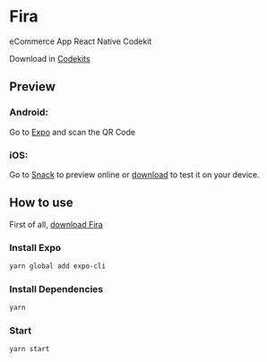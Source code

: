 # Fira

eCommerce App React Native Codekit

Download in [Codekits](https://codekits.co/fira.html)

## Preview

### Android:

Go to [Expo](https://expo.io/@serranoarevalo/fira) and scan the QR Code

### iOS:

Go to [Snack](https://snack.expo.io/@git/github.com/serranoarevalo/fira) to preview online or [download](https://codekits.co/fira.html) to test it on your device.

## How to use

First of all, [download Fira](https://codekits.co/fira.html)

### Install Expo

```bash
yarn global add expo-cli
```

### Install Dependencies

```bash
yarn
```

### Start

```bash
yarn start
```
